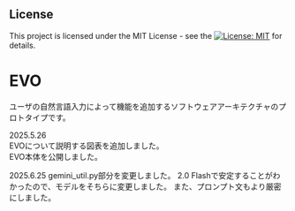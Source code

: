 ## License

This project is licensed under the MIT License - see the [![License: MIT](https://img.shields.io/badge/License-MIT-yellow.svg)](https://opensource.org/licenses/MIT) for details.

# EVO
ユーザの自然言語入力によって機能を追加するソフトウェアアーキテクチャのプロトタイプです。

2025.5.26  
EVOについて説明する図表を追加しました。   
EVO本体を公開しました。

2025.6.25
gemini_util.py部分を変更しました。
2.0 Flashで安定することがわかったので、モデルをそちらに変更しました。
また、プロンプト文もより厳密にしました。
